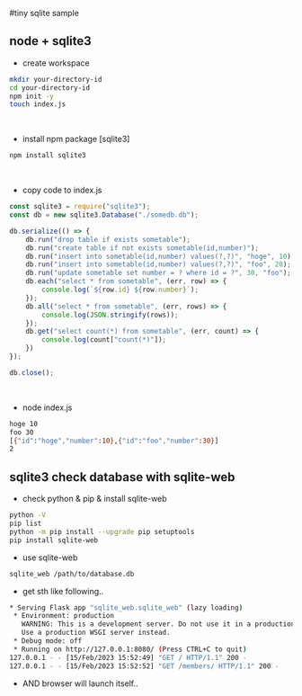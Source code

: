 #tiny sqlite sample

## node + sqlite3 
- create workspace

```bash
mkdir your-directory-id
cd your-directory-id
npm init -y
touch index.js
```
</br>

- install npm package [sqlite3]

```bash
npm install sqlite3
```

</br>

- copy code to index.js

```javascript
const sqlite3 = require("sqlite3");
const db = new sqlite3.Database("./somedb.db");

db.serialize(() => {
    db.run("drop table if exists sometable");
    db.run("create table if not exists sometable(id,number)");
    db.run("insert into sometable(id,number) values(?,?)", "hoge", 10);
    db.run("insert into sometable(id,number) values(?,?)", "foo", 20);
    db.run("update sometable set number = ? where id = ?", 30, "foo");
    db.each("select * from sometable", (err, row) => {
        console.log(`${row.id} ${row.number}`);
    });
    db.all("select * from sometable", (err, rows) => {
        console.log(JSON.stringify(rows));
    });
    db.get("select count(*) from sometable", (err, count) => {
        console.log(count["count(*)"]);
    })
});

db.close();
```
<br>

- node index.js

``` bash
hoge 10
foo 30
[{"id":"hoge","number":10},{"id":"foo","number":30}]
2 
``` 

## sqlite3 check database with sqlite-web

- check python & pip & install sqlite-web

``` bash
python -V
pip list 
python -m pip install --upgrade pip setuptools
pip install sqlite-web
```

- use sqlite-web
``` bash
sqlite_web /path/to/database.db
```
- get sth like following..

``` bash
* Serving Flask app "sqlite_web.sqlite_web" (lazy loading)
 * Environment: production
   WARNING: This is a development server. Do not use it in a production deployment.
   Use a production WSGI server instead.
 * Debug mode: off
 * Running on http://127.0.0.1:8080/ (Press CTRL+C to quit)
127.0.0.1 - - [15/Feb/2023 15:52:49] "GET / HTTP/1.1" 200 -
127.0.0.1 - - [15/Feb/2023 15:52:52] "GET /members/ HTTP/1.1" 200 -
```

- AND browser will launch itself..
